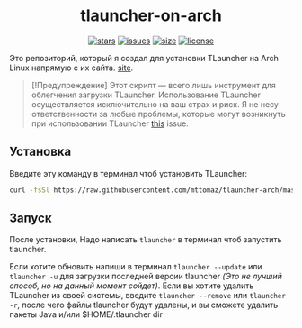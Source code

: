 <div align="center">

# tlauncher-on-arch
[![stars](https://img.shields.io/github/stars/mttomaz/tlauncher-arch?color=7E9CD8&style=for-the-badge)](https://github.com/mttomaz/tlauncher-arch/stargazers)
[![issues](https://img.shields.io/github/issues/mttomaz/tlauncher-arch?color=FF5D62&style=for-the-badge)](https://github.com/mttomaz/tlauncher-arch/issues)
[![size](https://img.shields.io/github/repo-size/mttomaz/tlauncher-arch?color=76946A&style=for-the-badge)](https://github.com/mttomaz/tlauncher-arch)
[![license](https://img.shields.io/github/license/mttomaz/tlauncher-arch?color=957FB8&style=for-the-badge)](https://github.com/mttomaz/tlauncher-arch/blob/master/LICENSE)

</div>

Это репозиторий, который я создал для установки TLauncher на Arch Linux напрямую с их сайта. [site](https://tlauncher.org/).

> [!Предупреждение]
> Этот скрипт — всего лишь инструмент для облегчения загрузки TLauncher.
> Использование TLauncher осуществляется исключительно на ваш страх и риск. Я не несу ответственности
> за любые проблемы, которые могут возникнуть при использовании TLauncher [this](https://github.com/MatheusTT/tlauncher-arch/issues/1) issue.

## Установка
Введите эту команду в терминал чтоб установить TLauncher:

```bash
curl -fsSl https://raw.githubusercontent.com/mttomaz/tlauncher-arch/master/install.sh | sh
```

## Запуск
После установки, Надо написать `tlauncher` в терминал чтоб запустить tlauncher.

Если хотите обновить напиши в терминал `tlauncher --update` или `tlauncher -u` для загрузки последней версии tlauncher _(Это не лучший способ, но на данный момент сойдет)_.
Если вы хотите удалить TLauncher из своей системы, введите `tlauncher --remove` или `tlauncher -r`, после чего файлы tlauncher будут удалены, и вы сможете удалить пакеты Java и/или $HOME/.tlauncher dir

